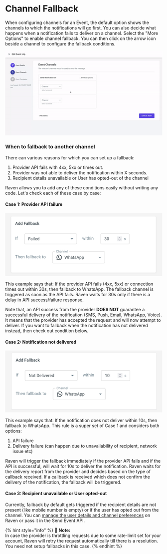 # Channel Fallback

When configuring channels for an Event, the default option shows the channels to which the notifications will go first. You can also decide what happens when a notification fails to deliver on a channel. Select the "More Options" to enable channel fallback. You can then click on the arrow icon beside a channel to configure the fallback conditions.

![](<../../.gitbook/assets/ezgif.com-gif-maker (8).gif>)



### When to fallback to another channel

There can various reasons for which you can set up a fallback:

1. Provider API fails with 4xx, 5xx or times out.
2. Provider was not able to deliver the notification within X seconds.
3. Recipient details unavailable or User has opted-out of the channel

Raven allows you to add any of these conditions easily without writing any code. Let's check each of these case by case:

#### Case 1: Provider API failure

![](<../../.gitbook/assets/image (25).png>)

This example says that: If the provider API fails (4xx, 5xx) or connection times out within 30s, then fallback to WhatsApp. The fallback channel is triggered as soon as the API fails. Raven waits for 30s only if there is a delay in API success/failure response.&#x20;

Note that, an API success from the provider **DOES NOT** guarantee a successful delivery of the notification (SMS, Push, Email, WhatsApp, Voice). It means that the provider has accepted the request and will now attempt to deliver. If you want to fallback when the notification has not delivered instead, then check out condition below.

#### Case 2: Notification not delivered

![](<../../.gitbook/assets/image (26).png>)

This example says that: If the notification does not deliver within 10s, then fallback to WhatsApp. This rule is a super set of Case 1 and considers both options:&#x20;

1. API failure
2. Delivery failure (can happen due to unavailability of recipient, network issue etc)

Raven will trigger the fallback immediately if the provider API fails and if the API is successful, will wait for 10s to deliver the notification. Raven waits for the delivery report from the provider and decides based on the type of callback received. If a callback is received which does not confirm the delivery of the notification, the fallback will be triggered.

#### Case 3: Recipient unavailable or User opted-out

Currently, fallback by default gets triggered if the recipient details are not present (like mobile number is empty) or if the user has opted out from the channel. You can [manage the user details and channel preferences](../users.md) on Raven or pass it in the Send Event API.

{% hint style="info" %}
📘 **Note:** \
In case the provider is throttling requests due to some rate-limit set for your account, Raven will retry the request automatically till there is a resolution. You need not setup fallbacks in this case.
{% endhint %}

